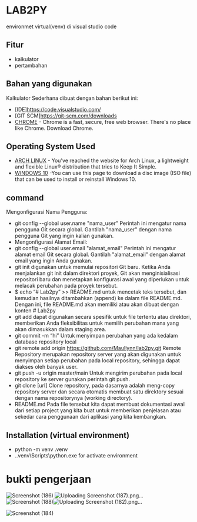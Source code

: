 # LAB2PY

environmet virtual(venv) di visual studio code 

## Fitur
- kalkulator
- pertambahan

## Bahan yang digunakan
Kalkulator Sederhana dibuat dengan bahan berikut ini:
* [IDE]https://code.visualstudio.com/
* [GIT SCM]https://git-scm.com/downloads
* [CHROME](https://www.google.com/chrome/) - Chrome is a fast, secure, free web browser. There's no place like Chrome. Download Chrome.

## Operating System Used
* [ARCH LINUX](https://archlinux.org/) - You've reached the website for Arch Linux, a lightweight and flexible Linux® distribution that tries to Keep It Simple.
* [WINDOWS 10](https://www.microsoft.com/software-download/windows10) -You can use this page to download a disc image (ISO file) that can be used to install or reinstall Windows 10.

## command 
Mengonfigurasi Nama Pengguna:
 - git config --global user.name "nama_user" Perintah ini mengatur nama pengguna Git secara global. Gantilah "nama_user" dengan nama pengguna Git yang ingin kalian gunakan.
 - Mengonfigurasi Alamat Email:
 - git config --global user.email "alamat_email" Perintah ini mengatur alamat email Git secara global. Gantilah "alamat_email" dengan alamat email yang ingin Anda gunakan.
 - git init  digunakan untuk memulai repositori Git baru. Ketika Anda menjalankan git init dalam direktori proyek, Git akan menginisialisasi repositori baru dan menetapkan 
   konfigurasi awal yang diperlukan untuk melacak perubahan pada proyek tersebut.
 - $ echo “# Lab2py” >> README.md untuk mencetak teks tersebut, dan kemudian hasilnya ditambahkan (append) ke dalam file README.md. Dengan ini, file README.md akan memiliki 
   atau akan dibuat dengan konten # Lab2py
 - git add dapat digunakan secara spesifik untuk file tertentu atau direktori, memberikan Anda fleksibilitas untuk memilih perubahan mana yang akan dimasukkan dalam staging 
  area.
 - git commit -m “hi” Untuk menyimpan perubahan yang ada kedalam database repository local
 - git remote add origin https://github.com/Maullynn/lab2py.git Remote Repository merupakan repository server yang akan digunakan untuk menyimpan setiap perubahan pada 
   local repository, sehingga dapat diakses oleh banyak user.
 - git push -u origin master/main Untuk mengirim perubahan pada local repository ke server gunakan perintah git push.
 - git clone [url] Clone repository, pada dasarnya adalah meng-copy repository server dan secara otomatis membuat satu direktory sesuai dengan nama repositorynya (working 
   directory).
 - README.md Pada file tersebut kita dapat membuat dokumentasi awal dari setiap project yang kita buat untuk memberikan penjelasan atau sekedar cara penggunaan dari 
   aplikasi yang kita kembangkan.

## Installation (virtual environment)
 - python -m venv  .venv
 - .\.venv\Scripts\python.exe for activate environment
# bukti pengerjaan
![Screenshot (186)](https://github.com/Maullynn/lab2py/assets/144296695/3bb9b756-abb8-43c1-b3b5-08b7c67bfc5e) 
![Uploading Screenshot (187).png…]()
![Screenshot (188)](https://github.com/Maullynn/lab2py/assets/144296695/37b39424-e7bb-46b1-b733-a7c930f36dc8)![Uploading Screenshot (182).png…]()

![Screenshot (184)](https://github.com/Maullynn/lab2py/assets/144296695/954426b3-20e8-4571-b3fc-9b5b60bf84dc)

